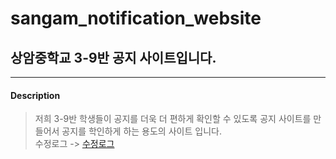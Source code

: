 # sangam_notification_website
## 상암중학교 3-9반 공지 사이트입니다.
* * *
#### Description
> 저희 3-9반 학생들이 공지를 더욱 더 편하게 확인할 수 있도록 공지 사이트를 만들어서 공지를 학인하게 하는 용도의 사이트 입니다.<br>
> 수정로그 -> [수정로그](https://github.com/rlawjddnr0523/sangam_notification_website/blob/main/editedlog.md)
